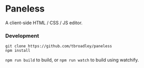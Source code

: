 # Paneless

A client-side HTML / CSS / JS editor.

### Development

```
git clone https://github.com/tbroadley/paneless
npm install
```

`npm run build` to build, or `npm run watch` to build using watchify.
